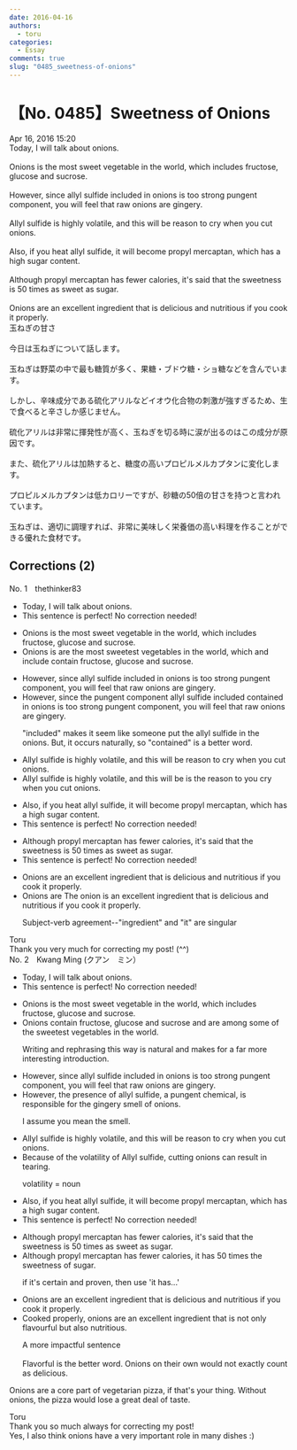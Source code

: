 ```yaml
---
date: 2016-04-16
authors:
  - toru
categories:
  - Essay
comments: true
slug: "0485_sweetness-of-onions"
---
```


# 【No. 0485】Sweetness of Onions
<div class="date">Apr 16, 2016 15:20</div>
<div id="post"><div id="body_show_ori">
Today, I will talk about onions.<br/><br/>Onions is the most sweet vegetable in the world, which includes fructose, glucose and sucrose.<br/><br/>However, since allyl sulfide included in onions is too strong pungent component, you will feel that raw onions are gingery.<br/><br/>Allyl sulfide is highly volatile, and this will be reason to cry when you cut onions.<br/><br/>Also, if you heat allyl sulfide, it will become propyl mercaptan, which has a high sugar content.<br/><br/>Although propyl mercaptan has fewer calories, it's said that the sweetness is 50 times as sweet as sugar.<br/><br/>Onions are an excellent ingredient that is delicious and nutritious if you cook it properly.
</div></div>

<!-- more -->

<div id="post_ja"><div id="body_show_mo">
玉ねぎの甘さ<br/><br/>今日は玉ねぎについて話します。<br/><br/>玉ねぎは野菜の中で最も糖質が多く、果糖・ブドウ糖・ショ糖などを含んでいます。<br/><br/>しかし、辛味成分である硫化アリルなどイオウ化合物の刺激が強すぎるため、生で食べると辛さしか感じません。<br/><br/>硫化アリルは非常に揮発性が高く、玉ねぎを切る時に涙が出るのはこの成分が原因です。<br/><br/>また、硫化アリルは加熱すると、糖度の高いプロピルメルカプタンに変化します。<br/><br/>プロピルメルカプタンは低カロリーですが、砂糖の50倍の甘さを持つと言われています。<br/><br/>玉ねぎは、適切に調理すれば、非常に美味しく栄養価の高い料理を作ることができる優れた食材です。
</div></div>

## Corrections (2)
<div id="block"><div class="first_name"> No. 1　<span class="just_name">thethinker83</span></div><div id="block2">
<ul class="correction_field">
<li class="incorrect">Today, I will talk about onions.</li>
<li class="corrected perfect">This sentence is perfect! No correction needed!</li>
</ul>
<ul class="correction_field">
<li class="incorrect">Onions is the most sweet vegetable in the world, which includes fructose, glucose and sucrose.</li>
<li class="corrected correct">
Onions <span class="sline"><span class="f_red">is</span></span> <span class="f_blue">are </span>the <span class="sline"><span class="f_red">most</span></span> sweet<span class="f_blue">est</span> vegetable<span class="f_blue">s</span> in the world, <span class="sline"><span class="f_red">which</span></span> <span class="f_blue">and</span> <span class="sline"><span class="f_red">include</span></span> <span class="f_blue">contain </span>fructose, glucose and sucrose.
</li>
</ul>
<ul class="correction_field">
<li class="incorrect">However, since allyl sulfide included in onions is too strong pungent component, you will feel that raw onions are gingery.</li>
<li class="corrected correct">
However, since the<span class="f_blue"> pungent component </span>allyl sulfide <span class="sline"><span class="f_red">included</span></span> <span class="f_blue">contained </span>in onions is too strong <span class="sline"><span class="f_red">pungent component</span></span>, you will feel that raw onions are gingery.
<p class="correction_comment">"included" makes it seem like someone put the allyl sulfide in the onions.  But, it occurs naturally, so "contained" is a better word.</p>
</li>
</ul>
<ul class="correction_field">
<li class="incorrect">Allyl sulfide is highly volatile, and this will be reason to cry when you cut onions.</li>
<li class="corrected correct">
Allyl sulfide is highly volatile, and this <span class="sline"><span class="f_red">will be</span></span> <span class="f_blue">is the</span> reason <span class="sline"><span class="f_red">to</span></span> <span class="f_blue">you </span>cry when you cut onions.
</li>
</ul>
<ul class="correction_field">
<li class="incorrect">Also, if you heat allyl sulfide, it will become propyl mercaptan, which has a high sugar content.</li>
<li class="corrected perfect">This sentence is perfect! No correction needed!</li>
</ul>
<ul class="correction_field">
<li class="incorrect">Although propyl mercaptan has fewer calories, it's said that the sweetness is 50 times as sweet as sugar.</li>
<li class="corrected perfect">This sentence is perfect! No correction needed!</li>
</ul>
<ul class="correction_field">
<li class="incorrect">Onions are an excellent ingredient that is delicious and nutritious if you cook it properly.</li>
<li class="corrected correct">
<span class="sline"><span class="f_red">Onions are</span></span> <span class="f_blue">The onion is </span>an excellent ingredient that is delicious and nutritious if you cook it properly.
<p class="correction_comment">Subject-verb agreement--"ingredient" and "it" are singular</p>
</li>
</ul>
</div><div class="name"><span class="just_name">Toru</span><br>
Thank you very much for correcting my post! (^^)
</div>
</div>
<div id="block"><div class="first_name"> No. 2　<span class="just_name">Kwang Ming (クアン　ミン）</span></div><div id="block2">
<ul class="correction_field">
<li class="incorrect">Today, I will talk about onions.</li>
<li class="corrected perfect">This sentence is perfect! No correction needed!</li>
</ul>
<ul class="correction_field">
<li class="incorrect">Onions is the most sweet vegetable in the world, which includes fructose, glucose and sucrose.</li>
<li class="corrected correct">
<span class="f_blue">Onions contain fructose, glucose and sucrose and are among some of the sweetest vegetables in the world.</span>
<p class="correction_comment">Writing and rephrasing this way is natural and makes for a far more interesting introduction.</p>
</li>
</ul>
<ul class="correction_field">
<li class="incorrect">However, since allyl sulfide included in onions is too strong pungent component, you will feel that raw onions are gingery.</li>
<li class="corrected correct">
However<span class="f_blue">, the presence of allyl sulfide, a pungent chemical, is responsible for the gingery smell of onions.</span>
<p class="correction_comment">I assume you mean the smell.</p>
</li>
</ul>
<ul class="correction_field">
<li class="incorrect">Allyl sulfide is highly volatile, and this will be reason to cry when you cut onions.</li>
<li class="corrected correct">
<span class="f_blue">Because of the volatility of Allyl sulfide, cutting onions can result in tearing.</span>
<p class="correction_comment">volatility = noun</p>
</li>
</ul>
<ul class="correction_field">
<li class="incorrect">Also, if you heat allyl sulfide, it will become propyl mercaptan, which has a high sugar content.</li>
<li class="corrected perfect">This sentence is perfect! No correction needed!</li>
</ul>
<ul class="correction_field">
<li class="incorrect">Although propyl mercaptan has fewer calories, it's said that the sweetness is 50 times as sweet as sugar.</li>
<li class="corrected correct">
Although propyl mercaptan has fewer calories, <span class="f_blue">it has 50 times the sweetness of sugar.</span>
<p class="correction_comment">if it's certain and proven, then use 'it has...'</p>
</li>
</ul>
<ul class="correction_field">
<li class="incorrect">Onions are an excellent ingredient that is delicious and nutritious if you cook it properly.</li>
<li class="corrected correct">
<span class="f_blue">Cooked properly, </span>onions are an excellent ingredient that<span class="f_blue"> is not only flavourful but also nutritious.</span>
<p class="correction_comment">A more impactful sentence<br/><br/>Flavorful is the better word. Onions on their own would not exactly count as delicious.</p>
</li>
</ul>
<p class="comment_small">
 Onions are a core part of vegetarian pizza, if that's your thing. Without onions, the pizza would lose a great deal of taste.
</p>

</div><div class="name"><span class="just_name">Toru</span><br>
Thank you so much always for correcting my post!<br/>Yes, I also think onions have a very important role in many dishes :)
</div>
</div>
